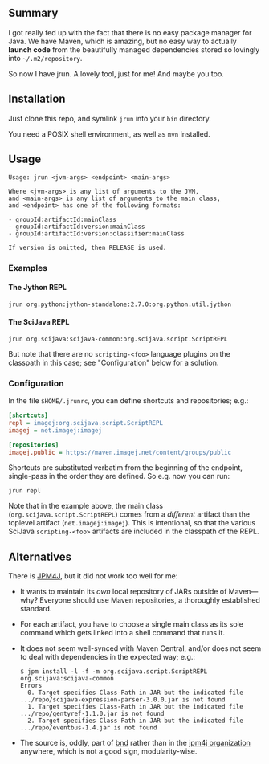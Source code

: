 ## Summary

I got really fed up with the fact that there is no easy package manager
for Java. We have Maven, which is amazing, but no easy way to actually
__launch code__ from the beautifully managed dependencies stored so
lovingly into `~/.m2/repository`.

So now I have jrun. A lovely tool, just for me! And maybe you too.

## Installation

Just clone this repo, and symlink `jrun` into your `bin` directory.

You need a POSIX shell environment, as well as `mvn` installed.

## Usage

```
Usage: jrun <jvm-args> <endpoint> <main-args>

Where <jvm-args> is any list of arguments to the JVM,
and <main-args> is any list of arguments to the main class,
and <endpoint> has one of the following formats:

- groupId:artifactId:mainClass
- groupId:artifactId:version:mainClass
- groupId:artifactId:version:classifier:mainClass

If version is omitted, then RELEASE is used.
```

### Examples

#### The Jython REPL
```
jrun org.python:jython-standalone:2.7.0:org.python.util.jython
```

#### The SciJava REPL
```
jrun org.scijava:scijava-common:org.scijava.script.ScriptREPL
```
But note that there are no `scripting-<foo>` language plugins on the
classpath in this case; see "Configuration" below for a solution.

### Configuration

In the file `$HOME/.jrunrc`, you can define shortcuts and repositories; e.g.:
```ini
[shortcuts]
repl = imagej:org.scijava.script.ScriptREPL
imagej = net.imagej:imagej

[repositories]
imagej.public = https://maven.imagej.net/content/groups/public
```

Shortcuts are substituted verbatim from the beginning of the endpoint,
single-pass in the order they are defined. So e.g. now you can run:
```
jrun repl
```
Note that in the example above, the main class
(`org.scijava.script.ScriptREPL`) comes from a _different_ artifact than the
toplevel artifact (`net.imagej:imagej`). This is intentional, so that the
various SciJava `scripting-<foo>` artifacts are included in the classpath of
the REPL.

## Alternatives

There is [JPM4J](http://jpm4j.org/), but it did not work too well for me:

* It wants to maintain its _own_ local repository of JARs outside of Maven—why?
  Everyone should use Maven repositories, a thoroughly established standard.

* For each artifact, you have to choose a single main class as its sole command
  which gets linked into a shell command that runs it.

* It does not seem well-synced with Maven Central, and/or does not
  seem to deal with dependencies in the expected way; e.g.:

    ```
    $ jpm install -l -f -m org.scijava.script.ScriptREPL org.scijava:scijava-common
    Errors
      0. Target specifies Class-Path in JAR but the indicated file .../repo/scijava-expression-parser-3.0.0.jar is not found
      1. Target specifies Class-Path in JAR but the indicated file .../repo/gentyref-1.1.0.jar is not found
      2. Target specifies Class-Path in JAR but the indicated file .../repo/eventbus-1.4.jar is not found
    ```

* The source is, oddly, part of [bnd](https://github.com/bndtools/bnd)
  rather than in the [jpm4j organization](https://github.com/jpm4j) anywhere,
  which is not a good sign, modularity-wise.
